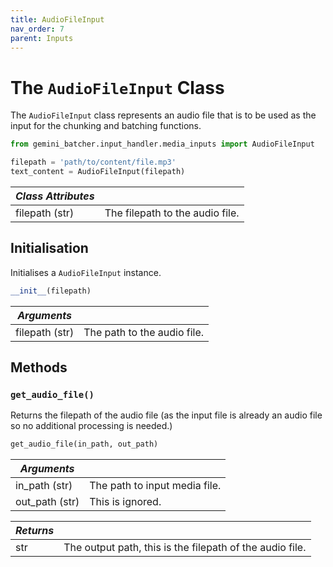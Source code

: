 ```yaml
---
title: AudioFileInput
nav_order: 7
parent: Inputs
---
```


# The `AudioFileInput` Class

The `AudioFileInput` class represents an audio file that is to be used as the input for the chunking and batching functions.

```python
from gemini_batcher.input_handler.media_inputs import AudioFileInput

filepath = 'path/to/content/file.mp3'
text_content = AudioFileInput(filepath)
```

| *Class Attributes* | |
|------------------|----------------------------------------|
| filepath (str) | The filepath to the audio file. |

## Initialisation

Initialises a `AudioFileInput` instance.

```python
__init__(filepath)
```

| *Arguments* | |
|------------------|----------------------------------------|
| filepath (str) | The path to the audio file. |

## Methods

### `get_audio_file()`
Returns the filepath of the audio file (as the input file is already an audio file so no additional processing is needed.)

```python
get_audio_file(in_path, out_path)
```

| *Arguments* | |
|------------------|----------------------------------------|
| in_path (str) | The path to input media file. |
| out_path (str) | This is ignored.|

 | *Returns* | |
|------------------|----------------------------------------|
| str | The output path, this is the filepath of the audio file.|